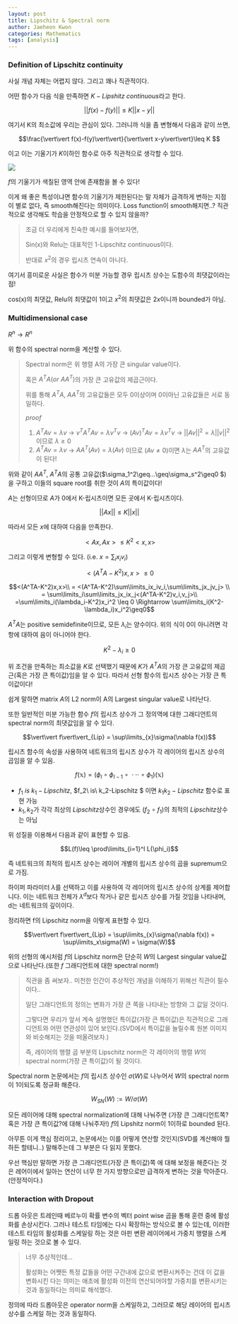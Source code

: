 ```yaml
---
layout: post
title: Lipschitz & Spectral norm
author: Jaeheon Kwon
categories: Mathematics
tags: [analysis]
---
```




### Definition of Lipschitz continuity

사실 개념 자체는 어렵지 않다. 그리고 꽤나 직관적이다.

어떤 함수가 다음 식을 만족하면 $K-Lipshitz\ continuous$라고 한다.

$$\vert\vert f(x)-f(y)\vert\vert\leq K\vert\vert x-y\vert\vert$$

여기서 K의 최소값에 우리는 관심이 있다. 그러니까 식을 좀 변형해서 다음과 같이 쓰면,

$$\frac{\vert\vert f(x)-f(y)\vert\vert}{\vert\vert x-y\vert\vert}\leq K $$

이고 이는 기울기가 $K$이하인 함수로 아주 직관적으로 생각할 수 있다.

<img src = "https://py-tonic.github.io/images/lipschitz/1.gif">

$f$의 기울기가 색칠된 영역 안에 존재함을 볼 수 있다!

이게 왜 좋은 특성이냐면 함수의 기울기가 제한된다는 말 자체가 급격하게 변하는 지점이 별로 없다, 즉 smooth해진다는 의미이다. Loss function이 smooth해지면..? 직관적으로 생각해도 학습을 안정적으로 할 수 있지 않을까?

> 조금 더 우리에게 친숙한 예시를 들어보자면,
>
> Sin(x)와 Relu는 대표적인 1-Lipschitz continuous이다.
>
> 반대로 $x^2$의 경우 립시츠 연속이 아니다.



여기서 흥미로운 사실은 함수가 미분 가능할 경우 립시츠 상수는 도함수의 최댓값이라는 점!

cos(x)의 최댓값, Relu의 최댓값이 1이고 $x^2$의 최댓값은 $2x$이니까 bounded가 아님.



### Multidimensional case

$R^n\rightarrow R^n$

위 함수의 spectral norm을 계산할 수 있다.

> Spectral norm은 위 행렬 A의 가장 큰 singular value이다.
>
> 혹은 $A^TA(or\ AA^T)$의 가장 큰 고유값의 제곱근이다.
>
> 위를 통해 $A^TA,\ AA^T$의 고유값들은 모두 0이상이며 0이아닌 고유값들은 서로 동일하다.
>
> $proof$
>
> 1. $A^TAv=\lambda v$  $\rightarrow$ $v^TA^TAv = \lambda v^Tv$ $\rightarrow$ $(Av)^TAv = \lambda v^Tv$ $\rightarrow$ $\vert\vert Av\vert\vert^2=\lambda \vert\vert v\vert\vert^2$ 이므로 $\lambda \geq0$
> 2. $A^TAv=\lambda v$ $\rightarrow$ $AA^T(Av) = \lambda (Av)$ 이므로 $(Av\neq0)$이면 $\lambda$는 $AA^T$의 고유값이 된다!

위와 같이 $AA^T,\ A^TA$의 공통 고유값($\sigma_1^2\geq...\geq\sigma_s^2\geq0 $)을 구하고 이들의 square root를 취한 것이 $A$의 특이값이다!



$A$는 선형이므로 $A$가 0에서 K-립시츠이면 모든 곳에서 K-립시츠이다.

$$\vert\vert Ax\vert\vert \leq K\vert\vert x\vert\vert$$

따라서 모든 $x$에 대하여 다음을 만족한다.

$$<Ax,Ax>\leq K^2<x,x>$$

그리고 이렇게 변형할 수 있다. (i.e. $x=\sum_ix_iv_i$)

$$<(A^TA-K^2)x,x>\leq 0$$

$$<(A^TA-K^2)x,x>\\ = <(A^TA-K^2)\sum\limits_ix_iv_i,\sum\limits_jx_jv_j> \\ = \sum\limits_i\sum\limits_jx_ix_j<(A^TA-K^2)v_i,v_j>\\ =\sum\limits_i(\lambda_i-K^2)x_i^2 \leq 0 \Rightarrow \sum\limits_i(K^2-\lambda_i)x_i^2\geq0$$



$A^TA$는 positive semidefinite이므로, 모든 $\lambda_i$는 양수이다. 위의 식이 0이 아니려면 각 항에 대하여 음이 아니어야 한다.

$$K^2-\lambda_i\geq0$$

위 조건을 만족하는 최소값을 $K$로 선택했기 때문에 $K$가 $A^TA$의 가장 큰 고유값의 제곱근(혹은 가장 큰 특이값)임을 알 수 있다. 따라서 선형 함수의 립시츠 상수는 가장 큰 특이값이다!

쉽게 말하면 matrix $A$의 L2 norm이 A의 Largest singular value로 나타난다.



또한 일반적인 미분 가능한 함수 $f$의 립시츠 상수가 그 정의역에 대한 그래디언트의 spectral norm의 최댓값임을 알 수 있다.

$$\vert\vert f\vert\vert_{Lip} = \sup\limits_{x}\sigma(\nabla f(x))$$

립시츠 함수의 속성을 사용하여 네트워크의 립시츠 상수가 각 레이어의 립시츠 상수의 곱임을 알 수 있음.

$$f(\mathbb x) = (\phi_l\ \circ\ \phi_{l-1}\ \circ\ \cdot\cdot\cdot\ \circ\ \phi_1)(\mathbb x)$$

- $f_1\ is\ k_1-Lipschitz$, $f_2\ is\ k_2-Lipschitz $ 이면 $k_1k_2-Lipschitz$ 함수로 표현 가능
- $k_1,k_2$가 각각 최상의 $Lipschitz$상수인 경우에도 $(f_2\ \circ\ f_1)$의 최적의 $Lipschitz$상수는 아님

위 성질을 이용해서 다음과 같이 표현할 수 있음.

$$L(f)\leq \prod\limits_{i=1}^l L(\phi_i)$$

즉 네트워크의 최적의 립시츠 상수는 레이어 개별의 립시츠 상수의 곱을 supremum으로 가짐.

하이퍼 파라미터 $\lambda$를 선택하고 이를 사용하여 각 레이어의 립시츠 상수의 상계를 제어합니다. 이는 네트워크 전체가 $\lambda^d$보다 작거나 같은 립시츠 상수를 가질 것임을 나타내며, d는 네트워크의 깊이이다.

정리하면 f의 Lipschitz norm을 이렇게 표현할 수 있다.

$$\vert\vert f\vert\vert_{Lip} = \sup\limits_{x}\sigma(\nabla f(x)) = \sup\limits_x\sigma(W) = \sigma(W)$$

위의 선형의 예시처럼 $f$의 Lipschitz norm은 단순히 $W$의 Largest singular value값으로 나타난다.(또한 $f$ 그래디언트에 대한 spectral norm!)

> 직관을 좀 써보자.. 미천한 인간이 추상적인 개념을 이해하기 위해선 직관이 필수이다..
>
> 일단 그래디언트의 정의는 변화가 가장 큰 쪽을 나타내는 방향와 그 값일 것이다.
>
> 그렇다면 우리가 앞서 계속 설명했던 특이값(가장 큰 특이값)은 직관적으로 그래디언트와 어떤 연관성이 있어 보인다.(SVD에서 특이값을 늘릴수록 원본 이미지와 비슷해지는 것을 떠올려보자.)
>
> 즉, 레이어의 행렬 곱 부분의 Lipschitz norm은 각 레이어의 행렬 $W$의 spectral norm(가장 큰 특이값)이 될 것이다.

Spectral norm 논문에서는 $f$의 립시츠 상수인 $\sigma(W)$로 나누어서 $W$의 spectral norm이 1이되도록 정규화 해준다.

$$W_{SN}(W):=W/\sigma(W)$$

모든 레이어에 대해 spectral normalization에 대해 나눠주면 (가장 큰 그래디언트쪽? 혹은 가장 큰 특이값?에 대해 나눠주자!) $f$의 Lipshitz norm이 1이하로 bounded 된다. 

아무튼 이게 핵심 정리이고, 논문에서는 이를 어떻게 연산할 것인지(SVD를 계산해야 뭘 하든 할테니..) 말해주는데 그 부분은 다 읽지 못했다.

우선 핵심만 말하면 가장 큰 그래디언트(가장 큰 특이값)쪽 에 대해 보정을 해준다는 것은 레어이에서 일아는 연산이 너무 한 가지 방향으로만 급격하게 변하는 것을 막아준다.(안정적이다.)

### Interaction with Dropout

드롭 아웃은 트레인때 베르누이 확률 변수의 벡터 point wise 곱을 통해 훈련 중에 활성화를 손상시킨다. 그러나 테스트 타임에는 다시 확장하는 방식으로 볼 수 있는데, 이러한 테스트 타임의 활성화를 스케일링 하는 것은 아핀 변환 레이어에서 가중치 행렬을 스케일링 하는 것으로 볼 수 있다.

> 너무 추상적인데...
>
> 활성화는 어쨋든 특정 값들을 어떤 구간내에 값으로 변환시켜주는 건데 이 값을 변화시킨 다는 의미는 애초에 활성화 이전의 연산되어야할 가중치를 변환시키는 것과 동일하다는 의미로 해석했다.

정의에 따라 드롭아웃은 operator norm을 스케일하고, 그러므로 해당 레이어의 립시츠 상수를 스케일 하는 것과 동일하다.

